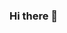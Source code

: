### Hi there 👋

<!--
**AXTMoon/AXTMoon** is a ✨ _special_ ✨ repository because its `README.md` (this file) appears on your GitHub profile.

![My github stats](https://github-readme-stats.vercel.app/api?username=knucklesuganda&show_icons=true&theme=radical)
